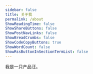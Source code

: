```yaml
---
sidebar: false
title: 关于我
permalink: /about
ShowReadingTime: false
ShowShareButtons: false
ShowPostNavLinks: false
ShowBreadCrumbs: false
ShowCodeCopyButtons: true
ShowWordCount: false
ShowRssButtonInSectionTermList: false
---
```


我是一只产品汪。
